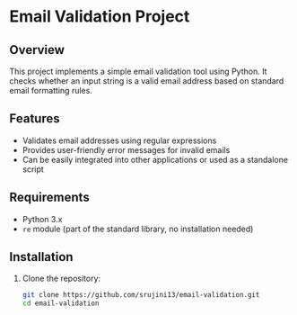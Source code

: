 # Email Validation Project

## Overview

This project implements a simple email validation tool using Python. It checks whether an input string is a valid email address based on standard email formatting rules.

## Features

- Validates email addresses using regular expressions
- Provides user-friendly error messages for invalid emails
- Can be easily integrated into other applications or used as a standalone script

## Requirements

- Python 3.x
- `re` module (part of the standard library, no installation needed)

## Installation

1. Clone the repository:

   ```bash
   git clone https://github.com/srujini13/email-validation.git
   cd email-validation

